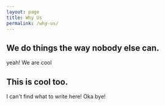 ```yaml
---
layout: page
title: Why Us
permalink: /why-us/
---
```


## We do things the way nobody else can.
yeah! We are cool
## This is cool too.
I can't find what to write here!
Oka bye!
